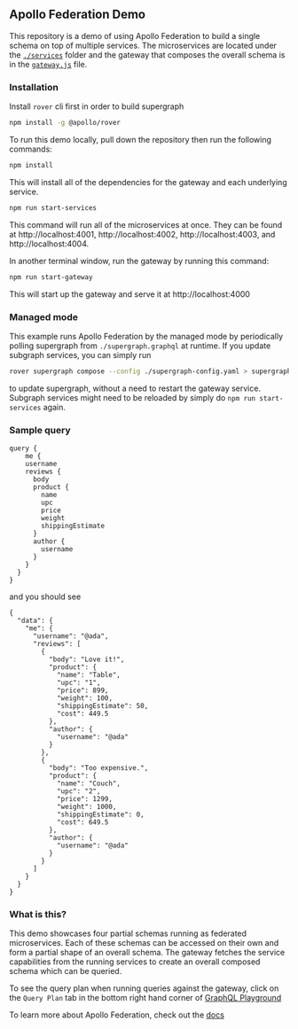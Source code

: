 ## Apollo Federation Demo

This repository is a demo of using Apollo Federation to build a single schema on top of multiple services. The microservices are located under the [`./services`](./services/) folder and the gateway that composes the overall schema is in the [`gateway.js`](./gateway.js) file.

### Installation

Install `rover` cli first in order to build supergraph

```sh
npm install -g @apollo/rover
```

To run this demo locally, pull down the repository then run the following commands:

```sh
npm install
```

This will install all of the dependencies for the gateway and each underlying service.

```sh
npm run start-services
```

This command will run all of the microservices at once. They can be found at http://localhost:4001, http://localhost:4002, http://localhost:4003, and http://localhost:4004.

In another terminal window, run the gateway by running this command:

```sh
npm run start-gateway
```

This will start up the gateway and serve it at http://localhost:4000

### Managed mode
This example runs Apollo Federation by the managed mode by periodically polling supergraph from `./supergraph.graphql` at runtime. If you update subgraph services, you can simply run

```sh
rover supergraph compose --config ./supergraph-config.yaml > supergraph.graphql
```
to update supergraph, without a need to restart the gateway service. Subgraph services might need to be reloaded by simply do `npm run start-services` again.

### Sample query
```
query {
	me {
    username
    reviews {
      body
      product {
        name
        upc
        price
        weight
        shippingEstimate
      }
      author {
        username
      }
    }
  }
}
```

and you should see
```
{
  "data": {
    "me": {
      "username": "@ada",
      "reviews": [
        {
          "body": "Love it!",
          "product": {
            "name": "Table",
            "upc": "1",
            "price": 899,
            "weight": 100,
            "shippingEstimate": 50,
            "cost": 449.5
          },
          "author": {
            "username": "@ada"
          }
        },
        {
          "body": "Too expensive.",
          "product": {
            "name": "Couch",
            "upc": "2",
            "price": 1299,
            "weight": 1000,
            "shippingEstimate": 0,
            "cost": 649.5
          },
          "author": {
            "username": "@ada"
          }
        }
      ]
    }
  }
}
```

### What is this?

This demo showcases four partial schemas running as federated microservices. Each of these schemas can be accessed on their own and form a partial shape of an overall schema. The gateway fetches the service capabilities from the running services to create an overall composed schema which can be queried.

To see the query plan when running queries against the gateway, click on the `Query Plan` tab in the bottom right hand corner of [GraphQL Playground](http://localhost:4000)

To learn more about Apollo Federation, check out the [docs](https://www.apollographql.com/docs/apollo-server/federation/introduction)